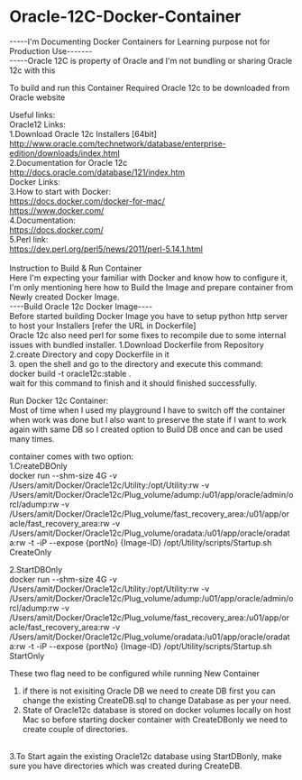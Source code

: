 # Oracle-12C-Docker-Container
-----I'm Documenting Docker Containers for Learning purpose not for Production Use------- <br>
-----Oracle 12C is property of Oracle and I'm not bundling or sharing Oracle 12c with this <br>

To build and run this Container Required Oracle 12c to be downloaded from Oracle website<br>

Useful links:<br>
Oracle12 Links:<br>
1.Download Oracle 12c Installers [64bit]<br>
http://www.oracle.com/technetwork/database/enterprise-edition/downloads/index.html <br>
2.Documentation for Oracle 12c<br>
http://docs.oracle.com/database/121/index.htm<br>
Docker Links:<br>
3.How to start with Docker:<br>
https://docs.docker.com/docker-for-mac/ <br>
https://www.docker.com/ <br>
4.Documentation: <br>
https://docs.docker.com/<br>
5.Perl link:<br>
https://dev.perl.org/perl5/news/2011/perl-5.14.1.html <br>
<br>
Instruction to Build & Run Container <br>
Here I'm expecting your familiar with Docker and know how to configure it, I'm only mentioning here how to Build the Image and prepare container from Newly created Docker Image.<br>
----Build Oracle 12c Docker Image---- <br>
Before started building Docker Image you have to setup python http server to host your Installers [refer the URL in Dockerfile] <br>
Oracle 12c also need perl for some fixes to recompile due to some internal issues with bundled installer.
1.Download Dockerfile from Repository <br>
2.create Directory <UserDefined Name> and copy Dockerfile in it <br>
3. open the shell and go to the directory and execute this command: <br>
   docker build -t oracle12c:stable . <br>
   wait for this command to finish and it should finished successfully.<br>

Run Docker 12c Container:<br>
Most of time when I used my playground I have to switch off the container when work was done but I also want to preserve the state if I want to work again with same DB so I created option to Build DB once and can be used many times.

container comes with two option:<br>
1.CreateDBOnly<br>
docker run --shm-size 4G -v /Users/amit/Docker/Oracle12c/Utility:/opt/Utility:rw -v /Users/amit/Docker/Oracle12c/Plug_volume/adump:/u01/app/oracle/admin/orcl/adump:rw -v /Users/amit/Docker/Oracle12c/Plug_volume/fast_recovery_area:/u01/app/oracle/fast_recovery_area:rw -v /Users/amit/Docker/Oracle12c/Plug_volume/oradata:/u01/app/oracle/oradata:rw -t -iP --expose {portNo}  {Image-ID} /opt/Utility/scripts/Startup.sh CreateOnly <br>

2.StartDBOnly<br>
docker run --shm-size 4G -v /Users/amit/Docker/Oracle12c/Utility:/opt/Utility:rw -v /Users/amit/Docker/Oracle12c/Plug_volume/adump:/u01/app/oracle/admin/orcl/adump:rw -v /Users/amit/Docker/Oracle12c/Plug_volume/fast_recovery_area:/u01/app/oracle/fast_recovery_area:rw -v /Users/amit/Docker/Oracle12c/Plug_volume/oradata:/u01/app/oracle/oradata:rw -t -iP --expose {portNo}  {Image-ID} /opt/Utility/scripts/Startup.sh StartOnly <br>



These two flag need to be configured while running New Container<br>
1. if there is not exisiting Oracle DB we need to create DB first you can change the existing CreateDB.sql to change Database as per your need. <br>
2. State of Oracle12c database is stored on docker volumes locally on host Mac so before starting docker container with CreateDBonly we need to create couple of directories. <br>
<br>
3.To Start again the existing Oracle12c database using StartDBonly, make sure you have directories which was created during CreateDB.









